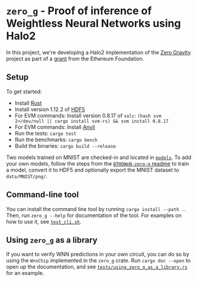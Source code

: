 # `zero_g` - Proof of inference of Weightless Neural Networks using Halo2

In this project, we're developing a Halo2 implementation of the [Zero Gravity](https://hackmd.io/nCoxJCMlTqOr41_r1W4S9g?view) project as part of a [grant](https://hackmd.io/@guard/BJ4UPK-fn) from the Ethereum Foundation.

## Setup

To get started:
- Install [Rust](https://www.rust-lang.org/tools/install)
- Install version 1.12.2 of [HDF5](https://github.com/mokus0/hdf5/blob/master/release_docs/INSTALL)
-  For EVM commands: Install version 0.8.17 of `solc`:
  `(hash svm 2>/dev/null || cargo install svm-rs) && svm install 0.8.17`
- For EVM commands: Install [Anvil](https://github.com/foundry-rs/foundry/tree/master/anvil)
- Run the tests: `cargo test`
- Run the benchmarks: `cargo bench`
- Build the binaries: `cargo build --release`

Two models trained on MNIST are checked-in and located in [`models`](models).
To add your own models, follow the steps from the [`BTHOWeN-zero-g` readme](https://github.com/zkp-gravity/BTHOWeN-zero-g/blob/master/README.md) to train a model, convert it to HDF5 and optionally export the MNIST dataset to `data/MNIST/png/`.

## Command-line tool

You can install the command line tool by running `cargo install --path .`.
Then, run `zero_g --help` for documentation of the tool.
For examples on how to use it, see [`test_cli.sh`](./test_cli.sh).

## Using `zero_g` as a library

If you want to verify WNN predictions in your own circuit, you can do so by using the `WnnChip` implemented in the `zero_g` crate.
Run `cargo doc --open` to open up the documentation, and see [`tests/using_zero_g_as_a_library.rs`](tests/using_zero_g_as_a_library.rs) for an example.